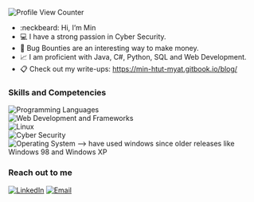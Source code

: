 ![Profile View Counter](https://komarev.com/ghpvc/?username=Gh0ULSS)

- :neckbeard: Hi, I’m Min
- :computer: I have a strong passion in Cyber Security.
- 👀 Bug Bounties are an interesting way to make money. 
- :chart_with_upwards_trend: I am proficient with Java, C#, Python, SQL and Web Development.
- :clipboard: Check out my write-ups: https://min-htut-myat.gitbook.io/blog/

### Skills and Competencies

![Programming Languages](https://img.shields.io/badge/Programming%20Languages-Java%20|%20C++%20|%20C%23%20|%20Kotlin%20|%20Python-blue) <br>
![Web Development and Frameworks](https://img.shields.io/badge/Web%20Development%20and%20Frameworks-HTML%20|%20CSS%20|%20JavaScript%20|%20ASP.NET%20|%20React-blue) <br>
![Linux](https://img.shields.io/badge/Linux-Kali%20Linux%20|%20Ubuntu-blue) <br>
![Cyber Security](https://img.shields.io/badge/Cyber%20Security%20-Bash%20Scripting%20|%20Blue%20Teaming%20Tools%20|%20Red%20Teaming%20Tools%20|%20Python-blue) <br>
![Operating System](https://img.shields.io/badge/Operating%20System-Windows-blue) --> have used windows since older releases like Windows 98 and Windows XP

### Reach out to me
[![LinkedIn](https://img.shields.io/badge/LinkedIn-Connect-blue?logo=linkedin)](https://www.linkedin.com/in/min-htut-myat-bb22aa15b/)
[![Email](https://img.shields.io/badge/Email-Contact-red?logo=gmail)](mailto:min.hm95@gmail.com)


